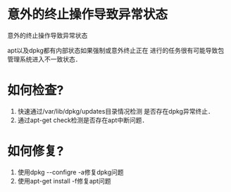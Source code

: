 # 意外的终止操作导致异常状态

意外的终止操作导致异常状态

apt以及dpkg都有内部状态如果强制或意外终止正在
进行的任务很有可能导致包管理系统进入不一致状态．

# 如何检查?

1. 快速通过/var/lib/dpkg/updates目录情况检测
   是否存在dpkg异常终止．
2. 通过apt-get check检测是否存在apt中断问题．



# 如何修复?

1. 使用dpkg --configre -a修复dpkg问题
2. 使用apt-get install -f修复apt问题


